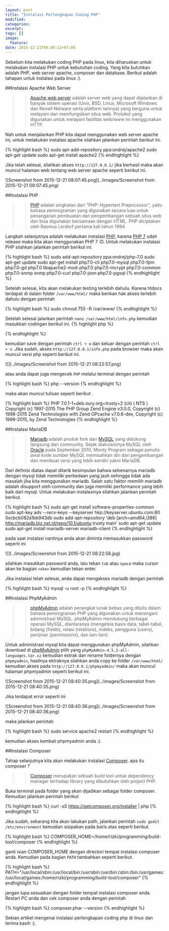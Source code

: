 ```yaml
---
layout: post
title: "Instalasi Perlengkapan Coding PHP"
modified:
categories: 
excerpt:
tags: []
image:
  feature:
date: 2015-12-21T08:00:12+07:00
---
```


Sebelum kita melakukan coding PHP pada linux, kita diharuskan untuk melakukan instalasi PHP untuk kebutuhan coding. Yang kita butuhkan adalah PHP, web server apache, composer dan database. Berikut adalah tahapan untuk instalasi pada linux :).

##Instalasi Apache Web Server

>>[Apache web server](https://httpd.apache.org/) adalah server web yang dapat dijalankan di banyak sistem operasi (Unix, BSD, Linux, Microsoft Windows dan Novell Netware serta platform lainnya) yang berguna untuk melayani dan memfungsikan situs web. Protokol yang digunakan untuk melayani fasilitas web/www ini menggunakan HTTP.

Nah untuk menjalankan PHP kita dapat menggunakan web server apache ini, untuk melakukan instalasi apache silahkan jalankan perintah berikut ini.

{% highlight bash %}
sudo apt-add-repository ppa:ondrej/apache2
sudo apt-get update
sudo apt-get install apache2
{% endhighlight %}

Jika telah selesai, silahkan akses `http://127.0.0.1/` jika berhasil maka akan muncul halaman web tentang web server apache seperti berikut ini.

![Screenshot from 2015-12-21 08:07:45.png](../images/Screenshot from 2015-12-21 08:07:45.png)

##Instalasi PHP

>>[PHP](https://secure.php.net/) adalah singkatan dari "PHP: Hypertext Prepocessor", yaitu bahasa pemrograman yang digunakan secara luas untuk penanganan pembuatan dan pengembangan sebuah situs web dan bisa digunakan bersamaan dengan HTML. PHP diciptakan oleh Rasmus Lerdorf pertama kali tahun 1994.

Langkah selanjutnya adalah melakukan instalasi [PHP](https://secure.php.net/), karena [PHP 7](https://secure.php.net/) udah release maka kita akan menggunakan PHP 7 :D. Untuk melakukan instalasi PHP silahkan jalankan perintah berikut ini.

{% highlight bash %}
sudo add-apt-repository ppa:ondrej/php-7.0
sudo apt-get update
sudo apt-get install php7.0-cli php7.0-mysql php7.0-fpm php7.0-gd php7.0 libapache2-mod-php7.0 php7.0-mcrypt php7.0-common php7.0-snmp snmp php7.0-curl php7.0-json php7.0-pgsql
{% endhighlight %}

Setelah selesai, kita akan melakukan testing terlebih dahulu. Karena htdocs terdapat di dalam folder `/var/www/html/` maka berikan hak akses terlebih dahulu dengan perintah

{% highlight bash %}
sudo chmod 755 -R /var/www/
{% endhighlight %}

Setelah selesai jalankan perintah `nano /var/www/html/info.php` kemudian masukkan codingan berikut ini.
{% highlight php %}
<?php phpinfo(); ?>
{% endhighlight %}

kemudian save dengan perintah `ctrl + o` dan keluar dengan perintah `ctrl + x`. Jika sudah, akses `http://127.0.0.1/info.php` pada browser maka akan muncul versi php seperti berikut ini.

![](../images/Screenshot from 2015-12-21 08:22:57.png)

atau anda dapat juga mengecek `PHP` melalui terminal dengan perintah

{% highlight bash %}
php --version
{% endhighlight %}

maka akan muncul tulisan seperti berikut .

{% highlight bash %}
PHP 7.0.1-1+deb.sury.org~trusty+2 (cli) ( NTS )
Copyright (c) 1997-2015 The PHP Group
Zend Engine v3.0.0, Copyright (c) 1998-2015 Zend Technologies
    with Zend OPcache v7.0.6-dev, Copyright (c) 1999-2015, by Zend Technologies
{% endhighlight %}

##Instalasi MariaDB

>>[Mariadb](https://mariadb.org/) adalah produk fork dari [MySQL](https://www.mysql.com/) yang didukung langsung dari community. Sejak diakuisisinya MySQL oleh [Oracle](http://www.oracle.com/) pada September 2010, Monty Program sebagai penulis awal kode sumber MySQL memisahkan diri dari pengembangan dan membuat versi yang lebih sendiri yakni MariaDB.

Dari definisi diatas dapat ditarik kesimpulan bahwa sebenarnya mariadb dengan mysql tidak memiliki perbedaan yang jauh sehingga tidak ada masalah jika kita menggunakan mariadb. Salah satu faktor memilih mariadb adalah disupport oleh community dan juga memiliki performance yang lebih baik dari mysql. Untuk melakukan instalasinya silahkan jalankan perintah berikut.

{% highlight bash %}
sudo apt-get install software-properties-common
sudo apt-key adv --recv-keys --keyserver hkp://keyserver.ubuntu.com:80 0xcbcb082a1bb943db
sudo add-apt-repository 'deb [arch=amd64,i386] http://mariadb.biz.net.id/repo/10.1/ubuntu trusty main'
sudo apt-get update
sudo apt-get install mariadb-server mariadb-client
{% endhighlight %}

pada saat instalasi nantinya anda akan diminta memasukkan password seperti ini

![](../images/Screenshot from 2015-12-21 08:22:58.jpg)

silahkan masukkan password anda, lalu tekan `tab` atau `space` maka cursor akan ke bagian `<oke>` kemudian tekan enter.

Jika instalasi telah selesai, anda dapat mengakses mariadb dengan perintah

{% highlight bash %}
mysql -u root -p
{% endhighlight %}

##Instalasi PhpMyAdmin

>>[phpMyAdmin](https://www.phpmyadmin.net/) adalah perangkat lunak bebas yang ditulis dalam bahasa pemrograman PHP yang digunakan untuk menangani administrasi MySQL. phpMyAdmin mendukung berbagai operasi MySQL, diantaranya (mengelola basis data, tabel-tabel, bidang (fields), relasi (relations), indeks, pengguna (users), perijinan (permissions), dan lain-lain).

Untuk administrasi mysql kita dapat menggunakan phpMyAdmin, silahkan download di [phpMyAdmin](https://www.phpmyadmin.net/downloads/) pilih yang `phpMyAdmin-4.5.2-all-languages.tar.xz` kemudian extrak dan rename foldernya dengan `phpmyadmin`, hasilnya ektraknya silahkan anda copy ke folder `/var/www/html/` kemudian akses pada `http://127.0.0.1/phpmyadmin/` maka akan muncul halaman phpmyadmin seperti berikut ini.

![Screenshot from 2015-12-21 08:40:35.png](../images/Screenshot from 2015-12-21 08:40:35.png)

Jika terdapat error seperti ini

![Screenshot from 2015-12-21 08:40:36.png](../images/Screenshot from 2015-12-21 08:40:36.png)

maka jalankan perintah

{% highlight bash %}
sudo service apache2 restart
{% endhighlight %}

kemudian akses kembali phpmyadmin anda :).

##Instalasi Composer

Tahap selanjutnya kita akan melakukan instalasi [Composer](https://getcomposer.org/). apa itu composer ?

>>[Composer](https://getcomposer.org/) merupakan sebuah build tool untuk dependency manager terhadap library yang dibutuhkan oleh project PHP.

Buka terminal pada folder yang akan dijadikan sebagai folder composer. Kemudian jalankan perintah berikut

{% highlight bash %}
curl -sS https://getcomposer.org/installer | php
{% endhighlight %}

Jika sudah, sekarang kita akan lakukan path, jalankan perintah `sudo gedit /etc/environment` kemudian sisipakan pada baris atas seperti berikut.

{% highlight bash %}
COMPOSER_HOME=/home/rizki/programming/build-tool/composer
{% endhighlight %}

ganti isian COMPOSER_HOME dengan directori tempat instalasi composer anda. Kemudian pada bagian `PATH` tambahkan seperti berikut.

{% highlight bash %}
PATH="/usr/local/sbin:/usr/local/bin:/usr/sbin:/usr/bin:/sbin:/bin:/usr/games:/usr/local/games:/home/rizki/programming/build-tool/composer"
{% endhighlight %}

jangan lupa sesuaikan dengan folder tempat instalasi composer anda. Restart PC anda dan cek composer anda dengan perintah

{% highlight bash %}
composer.phar --version
{% endhighlight %}

Sekian artikel mengenai instalasi perlengkapan coding php di linux dan terima kasih :).
